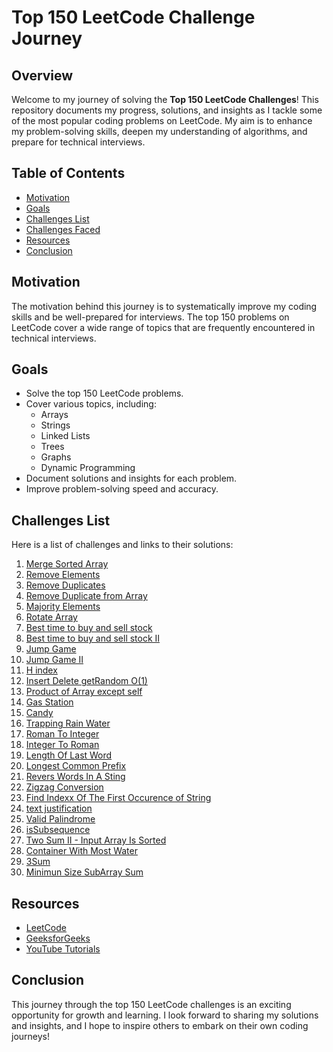 # Top 150 LeetCode Challenge Journey

## Overview

Welcome to my journey of solving the **Top 150 LeetCode Challenges**! This repository documents my progress, solutions, and insights as I tackle some of the most popular coding problems on LeetCode. My aim is to enhance my problem-solving skills, deepen my understanding of algorithms, and prepare for technical interviews.

## Table of Contents

- [Motivation](#motivation)
- [Goals](#goals)
- [Challenges List](#challenges-list)
- [Challenges Faced](#challenges-faced)
- [Resources](#resources)
- [Conclusion](#conclusion)

## Motivation

The motivation behind this journey is to systematically improve my coding skills and be well-prepared for interviews. The top 150 problems on LeetCode cover a wide range of topics that are frequently encountered in technical interviews.

## Goals

- Solve the top 150 LeetCode problems.
- Cover various topics, including:
  - Arrays
  - Strings
  - Linked Lists
  - Trees
  - Graphs
  - Dynamic Programming
- Document solutions and insights for each problem.
- Improve problem-solving speed and accuracy.


## Challenges List

Here is a list of challenges and links to their solutions:

1. [Merge Sorted Array](https://github.com/Abel-alx-github/LeetCodeChallenge/blob/main/day1mergeSortedArray-easy.js)
2. [Remove Elements](https://github.com/Abel-alx-github/LeetCodeChallenge/blob/main/day2removeElement-easy.js)
3. [Remove Duplicates](https://github.com/Abel-alx-github/LeetCodeChallenge/blob/main/day3removeDuplicate-easy.js)
4. [Remove Duplicate from Array](https://github.com/Abel-alx-github/LeetCodeChallenge/blob/main/day4removeDuplicates-medium.js)
5. [Majority Elements](https://github.com/Abel-alx-github/LeetCodeChallenge/blob/main/day5majorityElement-easy.js)
6. [Rotate Array](https://github.com/Abel-alx-github/LeetCodeChallenge/blob/main/day6rotate-medium.js)
7. [Best time to buy and sell stock](https://github.com/Abel-alx-github/LeetCodeChallenge/blob/main/day7bestTimeToBuyAndSellStock-easy.js)
8. [Best time to buy and sell stock II](https://github.com/Abel-alx-github/LeetCodeChallenge/blob/main/day8bestTimeToBuyAndSell-medium.js)
9. [Jump Game](https://github.com/Abel-alx-github/LeetCodeChallenge/blob/main/day9jumpGame-medium.js)
10. [Jump Game II](https://github.com/Abel-alx-github/LeetCodeChallenge/blob/main/day10jumpGame-II-medium.js)
11. [H index](https://github.com/Abel-alx-github/LeetCodeChallenge/blob/main/day11hIndex-medium.js)
12. [Insert Delete getRandom O(1)](https://github.com/Abel-alx-github/LeetCodeChallenge/blob/main/day12insertDeleteGetRandom-medium.js)
13. [Product of Array except self](https://github.com/Abel-alx-github/LeetCodeChallenge/blob/main/day13productOfArrayExceptSelf-medium.js)
14. [Gas Station](https://github.com/Abel-alx-github/LeetCodeChallenge/blob/main/day14gasStation-medium.js)
15. [Candy](https://github.com/Abel-alx-github/LeetCodeChallenge/blob/main/day15Candy-hard.js)
16. [Trapping Rain Water](https://github.com/Abel-alx-github/LeetCodeChallenge/blob/main/day16trappingRainWater-hard.js)
17. [Roman To Integer](https://github.com/Abel-alx-github/LeetCodeChallenge/blob/main/day17RomanToInteger-easy.js)
18. [Integer To Roman](https://github.com/Abel-alx-github/LeetCodeChallenge/blob/main/day18integerToRoman-medium.js)
19. [Length Of Last Word](https://github.com/Abel-alx-github/LeetCodeChallenge/blob/main/day19lengthOfLastWord-easy.js)
20. [Longest Common Prefix](https://github.com/Abel-alx-github/LeetCodeChallenge/blob/main/day20longestCommonPrefix-easy.js)
21. [Revers Words In A Sting](https://github.com/Abel-alx-github/LeetCodeChallenge/blob/main/day21reverseWordsInString-medium.js)
22. [Zigzag Conversion](https://github.com/Abel-alx-github/LeetCodeChallenge/blob/main/day22zigzagConversion-medium.js)
23. [Find Indexx Of The First Occurence of String](https://github.com/Abel-alx-github/LeetCodeChallenge/blob/main/day23findIndexOfTheFirstOcuurencString-easy.js)
24. [text justification](https://github.com/Abel-alx-github/LeetCodeChallenge/blob/main/day24textJustification-hard.js)
25. [Valid Palindrome](https://github.com/Abel-alx-github/LeetCodeChallenge/blob/main/day25validPalindrom-easy.js)
26. [isSubsequence](https://github.com/Abel-alx-github/LeetCodeChallenge/blob/main/day26isSubsequence-easy.js)
27. [Two Sum II - Input Array Is Sorted](https://github.com/Abel-alx-github/LeetCodeChallenge/blob/main/day27twoSumII-medium.js)
28. [Container With Most Water](https://github.com/Abel-alx-github/LeetCodeChallenge/blob/main/day28containerWithMostWater-medium.js)
29. [3Sum](https://github.com/Abel-alx-github/LeetCodeChallenge/blob/main/day29threeSum-medium.js)
30. [Minimun Size SubArray Sum](https://github.com/Abel-alx-github/LeetCodeChallenge/blob/main/day30minimumSizeSubarraySum-medium.js)
## Resources

- [LeetCode](https://leetcode.com)
- [GeeksforGeeks](https://www.geeksforgeeks.org)
- [YouTube Tutorials](https://www.youtube.com)

## Conclusion

This journey through the top 150 LeetCode challenges is an exciting opportunity for growth and learning. I look forward to sharing my solutions and insights, and I hope to inspire others to embark on their own coding journeys!
